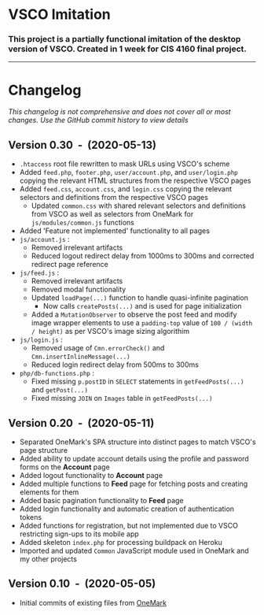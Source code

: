 # VSCO Imitation
### This project is a partially functional imitation of the desktop version of VSCO. Created in 1 week for CIS 4160 final project.

---
# Changelog
*This changelog is not comprehensive and does not cover all or most changes. Use the GitHub commit history to view details*
## Version 0.30 &nbsp;-&nbsp; (2020-05-13)
* `.htaccess` root file rewritten to mask URLs using VSCO's scheme
* Added `feed.php`, `footer.php`, `user/account.php`, and `user/login.php` copying the relevant HTML structures from the respective VSCO pages
* Added `feed.css`, `account.css`, and `login.css` copying the relevant selectors and definitions from the respective VSCO pages
    * Updated `common.css` with shared relevant selectors and definitions from VSCO as well as selectors from OneMark for `js/modules/common.js` functions
* Added 'Feature not implemented' functionality to all pages
* `js/account.js` :
    * Removed irrelevant artifacts
    * Reduced logout redirect delay from 1000ms to 300ms and corrected redirect page reference
* `js/feed.js` :
    * Removed irrelevant artifacts
    * Removed modal functionality
    * Updated `loadPage(...)` function to handle quasi-infinite pagination
        * Now calls `createPosts(...)` and is used for page initialization
    * Added a `MutationObserver` to observe the post feed and modify image wrapper elements to use a `padding-top` value of `100 / (width / height)` as per VSCO's image sizing algorithim
* `js/login.js` :
    * Removed usage of `Cmn.errorCheck()` and `Cmn.insertInlineMessage(...)`
    * Reduced login redirect delay from 500ms to 300ms
* `php/db-functions.php` :
    * Fixed missing `p.postID` in `SELECT` statements in `getFeedPosts(...)` and `getPost(...)`
    * Fixed missing `JOIN` on `Images` table in `getFeedPosts(...)`

## Version 0.20 &nbsp;-&nbsp; (2020-05-11)
* Separated OneMark's SPA structure into distinct pages to match VSCO's page structure
* Added ability to update account details using the profile and password forms on the **Account** page
* Added logout functionality to **Account** page
* Added multiple functions to **Feed** page for fetching posts and creating elements for them
* Added basic pagination functionality to **Feed** page
* Added login functionality and automatic creation of authentication tokens
* Added functions for registration, but not implemented due to VSCO restricting sign-ups to its mobile app
* Added skeleton `index.php` for processing buildpack on Heroku
* Imported and updated `Common` JavaScript module used in OneMark and my other projects

## Version 0.10 &nbsp;-&nbsp; (2020-05-05)
* Initial commits of existing files from [OneMark](https://github.com/msihly/OneMark-Public)